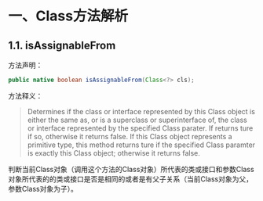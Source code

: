 # 一、Class方法解析

## 1.1. isAssignableFrom

方法声明：

~~~java
public native boolean isAssignableFrom(Class<?> cls);
~~~

方法释义：

> Determines if the class or interface represented by this Class object is either the same as, or is a superclass or superinterface of, the class or interface represented by the specified Class parater. If returns ture if so, otherwise it returns false. If this Class object represents a primitive type, this method returns ture if the specified Class paramter is exactly this Class object; otherwise it returns false.

判断当前Class对象（调用这个方法的Class对象）所代表的类或接口和参数Class对象所代表的的类或接口是否是相同的或者是有父子关系（当前Class对象为父，参数Class对象为子）。

